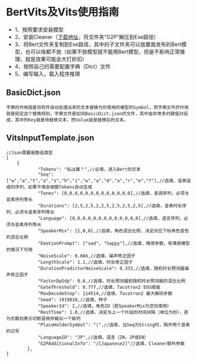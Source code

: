# BertVits及Vits使用指南
- 1、按照要求安装模型
- 2、安装Cleaner（[下载地址](https://github.com/NaruseMioShirakana/TextCleaner/releases)，将文件夹“G2P”解压到Exe路径）
- 3、将Bert文件夹复制到Exe路径，其中的子文件夹可以放置我发布的Bert模型，也可以啥都不放（如果不放模型就不能用Bert模型，但是不影响正常推理，就是效果可能会大打折扣）
- 4、按照自己的需要配置字典（Dict）文件
- 5、编写输入，载入程序推理

## BasicDict.json
    字典的作用就是将软件自动处理出来的文本替换为你使用的模型的Symbol，而字典文件的作用就是规定这个替换规则，字典文件是如同BasicDict.json的文件，其中由非常多的键值对组成，其中的Key就是待替换文本，而Value就是替换后的文本。

## VitsInputTemplate.json
```jsonc
//Json需要是数组类型
[
    {
            "Tokens": "私は誰？",//必填，进入Bert的文本
            "Seq": ["w","a","t","a","s","h","i","w","a","d","a","r","e","?"],//选填，音素组成的序列，如果不填会根据Tokens自动生成
            "Tones": [0,0,0,0,0,0,0,0,0,0,0,0,0],//选填，音调序列，必须与音素序列等长
            "Durations": [2,5,2,5,2,2,5,2,5,2,5,2,5],//选填，音素时长序列，必须与音素序列等长
            "Language": [0,0,0,0,0,0,0,0,0,0,0,0,0],//选填，语言序列，必须与音素序列等长
            "SpeakerMix": [1,0,0],//选填，角色混合比例，决定对应下标角色音色的混合比例
            "EmotionPrompt": ["sad", "happy"],//选填，情感参数，有情感模型的情况下可用
            "NoiseScale": 0.666,//选填，噪声修正因子
            "LengthScale": 1.1,//选填，时长修正因子
            "DurationPredictorNoiseScale": 0.333,//选填，随机时长预测器噪声修正因子
            "FactorDpSdp": 0.6,//选填，时长预测器和随机时长预测器的混合比例
            "GateThreshold": 0.777,//选填，Tacotron2 EOS阈值
            "MaxDecodeStep": 114514,//选填，Tacotron2 最大解码步数
            "Seed": 1919810,//选填，种子
            "SpeakerId": 2,//选填，角色ID（若SpeakerMix为空则使用）
            "RestTime": 1.0,//选填，决定与上一个片段的时间间隔（单位为秒），若为负数则表示切断音频并输出一个新的
            "PlaceHolderSymbol": "|",//选填，当Seq为String时，隔开两个音素的记号
            "LanguageID": "JP",//选填，语言（ZH，JP或EN）
            "G2PAdditionalInfo": "/[Japanese2]"//选填，Cleaner额外参数
        },
]
```